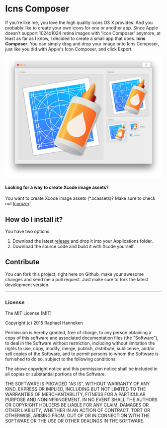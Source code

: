 # Icns Composer #

If you're like me, you love the high quality icons OS X provides. And you probably like to create your own icons for one or another app. Since Apple doesn't support 1024x1024 retina images with 'Icon Composer' anymore, at least as far as I know, I decided to create a small app that does. __Icns Composer__. You can simply drag and drop your image onto Icns Composer, just like you did with Apple's Icon Composer, and click Export.

![Screenshot](screenshot.png)



#### Looking for a way to create Xcode image assets? ####
You want to create Xcode image assets (*.xcassets)? Make sure to check out [Iconizer](http://behoernchen.github.io/iconizer/index.html)!


## How do I install it? ##

You have two options:

1. Download the latest [release](https://github.com/behoernchen/IcnsComposer/releases) and drop it into your Applications folder.
2. Download the source code and build it with Xcode yourself.



## Contribute ##

You can fork this project, right here on Github, make your awesome changes and send me a pull request. Just make sure to fork the latest development version.



----------
### License ###

The MIT License (MIT)

Copyright (c) 2015 Raphael Hanneken

Permission is hereby granted, free of charge, to any person obtaining a copy of this software and associated documentation files (the "Software"), to deal in the Software without restriction, including without limitation the rights to use, copy, modify, merge, publish, distribute, sublicense, and/or sell copies of the Software, and to permit persons to whom the Software is furnished to do so, subject to the following conditions:

The above copyright notice and this permission notice shall be included in all copies or substantial portions of the Software.

THE SOFTWARE IS PROVIDED "AS IS", WITHOUT WARRANTY OF ANY KIND, EXPRESS OR IMPLIED, INCLUDING BUT NOT LIMITED TO THE WARRANTIES OF MERCHANTABILITY, FITNESS FOR A PARTICULAR PURPOSE AND NONINFRINGEMENT. IN NO EVENT SHALL THE AUTHORS OR COPYRIGHT HOLDERS BE LIABLE FOR ANY CLAIM, DAMAGES OR OTHER LIABILITY, WHETHER IN AN ACTION OF CONTRACT, TORT OR OTHERWISE, ARISING FROM, OUT OF OR IN CONNECTION WITH THE SOFTWARE OR THE USE OR OTHER DEALINGS IN THE SOFTWARE.
